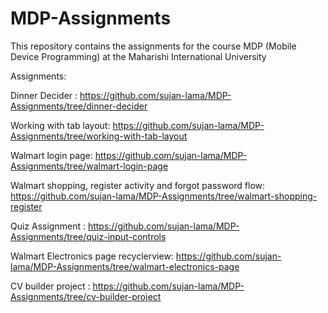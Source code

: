 # MDP-Assignments
This repository contains the assignments for the course MDP (Mobile Device Programming) at the Maharishi International University

Assignments:

Dinner Decider : https://github.com/sujan-lama/MDP-Assignments/tree/dinner-decider

Working with tab layout: https://github.com/sujan-lama/MDP-Assignments/tree/working-with-tab-layout

Walmart login page: https://github.com/sujan-lama/MDP-Assignments/tree/walmart-login-page

Walmart shopping, register activity and forgot password flow: https://github.com/sujan-lama/MDP-Assignments/tree/walmart-shopping-register

Quiz Assignment : https://github.com/sujan-lama/MDP-Assignments/tree/quiz-input-controls

Walmart Electronics page recyclerview: https://github.com/sujan-lama/MDP-Assignments/tree/walmart-electronics-page

CV builder project : https://github.com/sujan-lama/MDP-Assignments/tree/cv-builder-project
